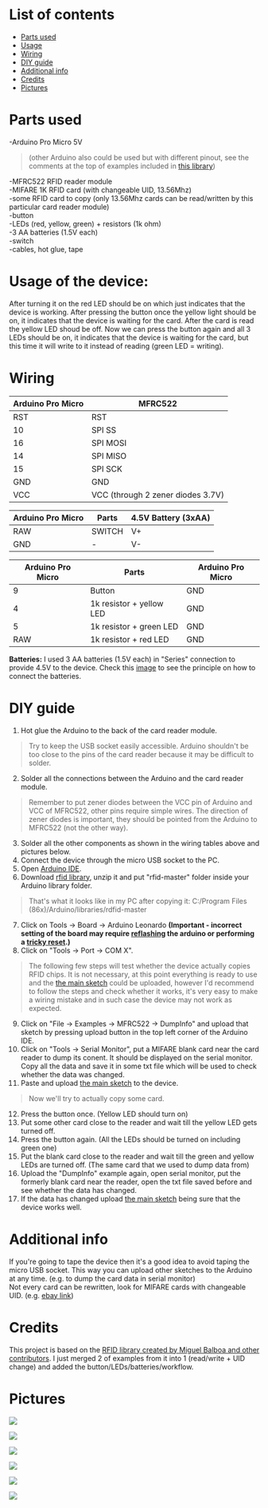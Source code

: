 # List of contents
* [Parts used](#parts-used)  
* [Usage](#usage-of-the-device)  
* [Wiring](#wiring)  
* [DIY guide](#diy-guide)  
* [Additional info](#additional-info)  
* [Credits](#credits) 
* [Pictures](#pictures)

# Parts used 
-Arduino Pro Micro 5V 
> (other Arduino also could be used but with different pinout, see the comments at the top of examples included in [this library](https://github.com/miguelbalboa/rfid/))

-MFRC522 RFID reader module  
-MIFARE 1K RFID card (with changeable UID, 13.56Mhz)  
-some RFID card to copy (only 13.56Mhz cards can be read/written by this particular card reader module)  
-button  
-LEDs (red, yellow, green) + resistors (1k ohm)  
-3 AA batteries (1.5V each)  
-switch  
-cables, hot glue, tape  


# Usage of the device:    
After turning it on the red LED should be on which just indicates that the device is working. After pressing the button once the yellow light should be on, it indicates that the device is waiting for the card. After the card is read the yellow LED shoud be off. Now we can press the button again and all 3 LEDs should be on, it indicates that the device is waiting for the card, but this time it will write to it instead of reading (green LED = writing).

# Wiring

| Arduino Pro Micro | MFRC522 |
| --- | --- |
| RST | RST |
| 10 | SPI SS |
| 16 | SPI MOSI |
| 14 | SPI MISO |
| 15 | SPI SCK |
| GND | GND |
| VCC | VCC (through 2 zener diodes 3.7V) |

| Arduino Pro Micro | Parts | 4.5V Battery (3xAA) |
| --- | --- | --- |
| RAW | SWITCH | V+ |
| GND | - | V- |

| Arduino Pro Micro | Parts | Arduino Pro Micro |
| --- | --- | --- |
| 9 | Button | GND |
| 4 | 1k resistor + yellow LED | GND |
| 5 | 1k resistor + green LED | GND |
| RAW | 1k resistor + red LED | GND |

**Batteries:**
I used 3 AA batteries (1.5V each) in "Series" connection to provide 4.5V to the device. Check this [image](http://www.12voltbattery.info/images/content/batteryWireDiagram.jpg) to see the principle on how to connect the batteries.

# DIY guide
1. Hot glue the Arduino to the back of the card reader module.   
> Try to keep the USB socket easily accessible. Arduino shouldn't be too close to the pins of the card reader because it may be difficult to solder.   
2. Solder all the connections between the Arduino and the card reader module.  
> Remember to put zener diodes between the VCC pin of Arduino and VCC of MFRC522, other pins require simple wires. The direction of zener diodes is important, they should be pointed from the Arduino to MFRC522 (not the other way).  
3. Solder all the other components as shown in the wiring tables above and pictures below.  
4. Connect the device through the micro USB socket to the PC.  
5. Open [Arduino IDE](https://www.arduino.cc/en/Main/Software). 
6. Download [rfid library](https://github.com/miguelbalboa/rfid/), unzip it and put "rfid-master" folder inside your Arduino library folder.
> That's what it looks like in my PC after copying it: C:/Program Files (86x)/Arduino/libraries/rdfid-master  
7. Click on Tools -> Board -> Arduino Leonardo **(Important - incorrect setting of the board may require [reflashing](http://forum.arduino.cc/index.php?topic=376079.0) the arduino or performing a [tricky reset](https://www.youtube.com/watch?v=dFQHXm1y5Io).)** 
8. Click on "Tools -> Port -> COM X".  
> The following few steps will test whether the device actually copies RFID chips. It is not necessary, at this point everything is ready to use and the [the main sketch](https://github.com/michalmonday/RFID-cloner/blob/master/RFID-Cloner_withUID/RFID-Cloner_withUID.ino) could be uploaded, however I'd recommend to follow the steps and check whether it works, it's very easy to make a wiring mistake and in such case the device may not work as expected.
9. Click on "File -> Examples -> MFRC522 -> DumpInfo" and upload that sketch by pressing upload button in the top left corner of the Arduino IDE.
10. Click on "Tools -> Serial Monitor", put a MIFARE blank card near the card reader to dump its conent. It should be displayed on the serial monitor. Copy all the data and save it in some txt file which will be used to check whether the data was changed.
11. Paste and upload [the main sketch](https://github.com/michalmonday/RFID-cloner/blob/master/RFID-Cloner_withUID/RFID-Cloner_withUID.ino) to the device.
> Now we'll try to actually copy some card.
12. Press the button once. (Yellow LED should turn on)
13. Put some other card close to the reader and wait till the yellow LED gets turned off.
14. Press the button again. (All the LEDs should be turned on including green one)
15. Put the blank card close to the reader and wait till the green and yellow LEDs are turned off. (The same card that we used to dump data from)
16. Upload the "DumpInfo" example again, open serial monitor, put the formerly blank card near the reader, open the txt file saved before and see whether the data has changed.
17. If the data has changed upload [the main sketch](https://github.com/michalmonday/RFID-cloner/blob/master/RFID-Cloner_withUID/RFID-Cloner_withUID.ino) being sure that the device works well.


# Additional info
If you're going to tape the device then it's a good idea to avoid taping the micro USB socket. This way you can upload other sketches to the Arduino at any time. (e.g. to dump the card data in serial monitor)  
Not every card can be rewritten, look for MIFARE cards with changeable UID. (e.g. [ebay link](https://www.ebay.co.uk/p/X-1-UID-Card-Changeable-With-Phone-0-Sector-0-Block-Rewritable-M1-IC-Card-UK/))

# Credits
This project is based on the [RFID library created by Miguel Balboa and other contributors](https://github.com/miguelbalboa/rfid/). I just merged 2 of examples from it into 1 (read/write + UID change) and added the button/LEDs/batteries/workflow.


# Pictures
![](http://i.imgur.com/2quL1nI.jpg)

![](http://i.imgur.com/0yQ4qv6.jpg)

![](http://i.imgur.com/dUufcMI.jpg)

![](http://i.imgur.com/UOkyO0h.jpg)

![](http://i.imgur.com/Wjc0GS5.jpg)

![](http://i.imgur.com/BFMD5n7.jpg)


